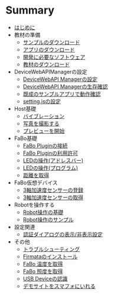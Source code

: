 # Summary

* [はじめに](README.md)
* 教材の準備
  * [サンプルのダウンロード](sample.md)
  * [アプリのダウンロード](app.md)
  * [開発に必要なソフトウェア](pc.md)
  * [教材のダウンロード](docs.md)
* DeviceWebAPIManagerの設定
  * [DeviceWebAPI Managerの設定](manager.md)
  * [DeviceWebAPI Managerの生存確認](available.md)
  * [既成のサンプルアプリで動作確認](webapp.md)
  * [setting.jsの設定](setting.md)
* Host基礎
  * [バイブレーション](host_vibration.md)
  * [写真を撮影する](host_takepic.md)
  * [プレビューを開始](host_preview.md)
* FaBo基礎
  * [FaBo Pluginの接続](fabo.md)
  * [FaBo Pluginの利用許可](permission.md)
  * [LEDの操作\(アドレスバー\)](fabo_led1.md)
  * [LEDの操作\(プログラム\)](fabo_led2.md)
  * [距離を取得](fabo_distance.md)
* FaBo仮想デバイス
  * [3軸加速度センサーの登録](virtual_3axis.md)
  * [3軸加速度センサーの取得](virtual_3axis_regist.md)
* Robotを操作する
  * [Robot操作の基礎](robot_basic.md)
  * [Robot操作のサンプル](robot_sample.md)
* 設定関連
  * [認証ダイアログの表示/非表示設定](oauth.md)
* その他
  * [トラブルシューティング](trouble.md)
  * [Firmataのインストール](firmata.md)
  * [FaBo 温度を取得](fabo_temperature.md)
  * [FaBo 照度を取得](light.md)
  * [USB Deviceの認識](usbdevice.md)
  * [デモサイトをスマフォにいれる](demo.md)
